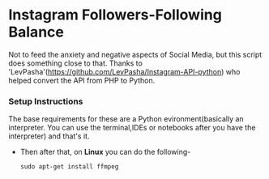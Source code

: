 # Instagram Followers-Following Balance
Not to feed the anxiety and negative aspects of Social Media, but this script does something close to that. Thanks to 'LevPasha'(https://github.com/LevPasha/Instagram-API-python) who helped convert the API from PHP to Python.

### Setup Instructions
The base requirements for these are a Python evironment(basically an interpreter. You can use the terminal,IDEs or notebooks after you have the interpreter) and that's it.

* Then after that, on <b>Linux</b> you can do the following-

      sudo apt-get install ffmpeg
